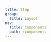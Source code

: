 ```yaml
---
title: Step
group:
  title: Layout
nav:
  title: Components
  path: /components
---
```


<code src="./demo.tsx"></code>
